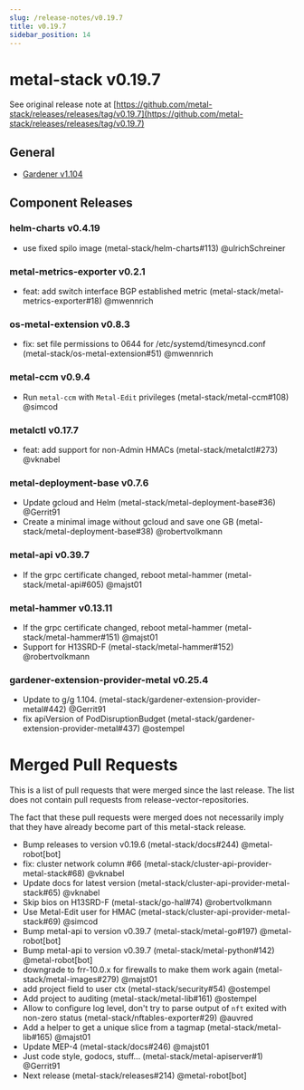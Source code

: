 ```yaml
---
slug: /release-notes/v0.19.7
title: v0.19.7
sidebar_position: 14
---
```

# metal-stack v0.19.7
See original release note at [https://github.com/metal-stack/releases/releases/tag/v0.19.7](https://github.com/metal-stack/releases/releases/tag/v0.19.7)
## General
* [Gardener v1.104](https://github.com/gardener/gardener/releases/tag/v1.104.0)
## Component Releases
### helm-charts v0.4.19
* use fixed spilo image (metal-stack/helm-charts#113) @ulrichSchreiner
### metal-metrics-exporter v0.2.1
* feat: add switch interface BGP established metric (metal-stack/metal-metrics-exporter#18) @mwennrich
### os-metal-extension v0.8.3
* fix: set file permissions to 0644 for /etc/systemd/timesyncd.conf (metal-stack/os-metal-extension#51) @mwennrich
### metal-ccm v0.9.4
* Run `metal-ccm` with `Metal-Edit` privileges (metal-stack/metal-ccm#108) @simcod
### metalctl v0.17.7
* feat: add support for non-Admin HMACs (metal-stack/metalctl#273) @vknabel
### metal-deployment-base v0.7.6
* Update gcloud and Helm (metal-stack/metal-deployment-base#36) @Gerrit91
* Create a minimal image without gcloud and save one GB (metal-stack/metal-deployment-base#38) @robertvolkmann
### metal-api v0.39.7
* If the grpc certificate changed, reboot metal-hammer (metal-stack/metal-api#605) @majst01
### metal-hammer v0.13.11
* If the grpc certificate changed, reboot metal-hammer (metal-stack/metal-hammer#151) @majst01
* Support for H13SRD-F (metal-stack/metal-hammer#152) @robertvolkmann
### gardener-extension-provider-metal v0.25.4
* Update to g/g 1.104. (metal-stack/gardener-extension-provider-metal#442) @Gerrit91
* fix apiVersion of PodDisruptionBudget (metal-stack/gardener-extension-provider-metal#437) @ostempel
# Merged Pull Requests
This is a list of pull requests that were merged since the last release. The list does not contain pull requests from release-vector-repositories.

The fact that these pull requests were merged does not necessarily imply that they have already become part of this metal-stack release.

* Bump releases to version v0.19.6 (metal-stack/docs#244) @metal-robot[bot]
* fix: cluster network column #66 (metal-stack/cluster-api-provider-metal-stack#68) @vknabel
* Update docs for latest version (metal-stack/cluster-api-provider-metal-stack#65) @vknabel
* Skip bios on H13SRD-F (metal-stack/go-hal#74) @robertvolkmann
* Use Metal-Edit user for HMAC (metal-stack/cluster-api-provider-metal-stack#69) @simcod
* Bump metal-api to version v0.39.7 (metal-stack/metal-go#197) @metal-robot[bot]
* Bump metal-api to version v0.39.7 (metal-stack/metal-python#142) @metal-robot[bot]
* downgrade to frr-10.0.x for firewalls to make them work again (metal-stack/metal-images#279) @majst01
* add project field to user ctx (metal-stack/security#54) @ostempel
* Add project to auditing (metal-stack/metal-lib#161) @ostempel
* Allow to configure log level, don't try to parse output of `nft` exited with non-zero status (metal-stack/nftables-exporter#29) @auvred
* Add a helper to get a unique slice from a tagmap (metal-stack/metal-lib#165) @majst01
* Update MEP-4 (metal-stack/docs#246) @majst01
* Just code style,  godocs,  stuff... (metal-stack/metal-apiserver#1) @Gerrit91
* Next release (metal-stack/releases#214) @metal-robot[bot]